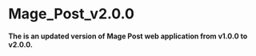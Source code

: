 # Mage_Post_v2.0.0
**The is an updated version of Mage Post web application from v1.0.0 to v2.0.0.**
